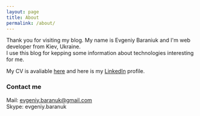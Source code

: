 ```yaml
---
layout: page
title: About
permalink: /about/
---
```


Thank you for visiting my blog. My name is Evgeniy Baraniuk and I'm web developer from Kiev, Ukraine.  
I use this blog for kepping some information about technologies interesting for me.

My CV is avaliable [here](https://drive.google.com/open?id=0B8KQVoucFP1PaXpaQVAzQmNIQkE) and here is my [LinkedIn](https://ua.linkedin.com/pub/evgeniy-baranuk/94/5b3/9a2) profile.

### Contact me

Mail: [evgeniy.baranuk@gmail.com](mailto:evgeniy.baranuk@gmail.com)  
Skype: evgeniy.baranuk
